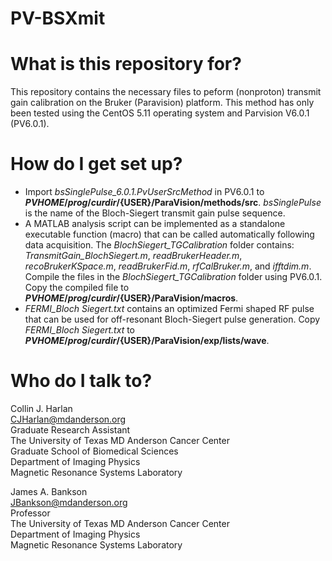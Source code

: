 # PV-BSXmit

# What is this repository for?
This repository contains the necessary files to peform  (nonproton) transmit gain calibration on the Bruker (Paravision) platform. This method has only been tested using the CentOS 5.11 operating system and Parvision V6.0.1 (PV6.0.1).

# How do I get set up?
* Import *bsSinglePulse_6.0.1.PvUserSrcMethod* in PV6.0.1 to **${PVHOME}/prog/curdir/${USER}/ParaVision/methods/src**. *bsSinglePulse* is the name of the Bloch-Siegert transmit gain pulse sequence. 
* A MATLAB analysis script can be implemented as a standalone executable function (macro) that can be called automatically following data acquisition. The *BlochSiegert_TGCalibration* folder contains: *TransmitGain_BlochSiegert.m*, *readBrukerHeader.m*, *recoBrukerKSpace.m*, *readBrukerFid.m*, *rfCalBruker.m*, and *ifftdim.m*. Compile the files in the *BlochSiegert_TGCalibration* folder using PV6.0.1. Copy the compiled file to **${PVHOME}/prog/curdir/${USER}/ParaVision/macros**.
* *FERMI_Bloch Siegert.txt* contains an optimized Fermi shaped RF pulse that can be used for off-resonant Bloch-Siegert pulse generation. Copy *FERMI_Bloch Siegert.txt* to **${PVHOME}/prog/curdir/${USER}/ParaVision/exp/lists/wave**.

# Who do I talk to?
Collin J. Harlan\
CJHarlan@mdanderson.org\
Graduate Research Assistant\
The University of Texas MD Anderson Cancer Center\
Graduate School of Biomedical Sciences\
Department of Imaging Physics\
Magnetic Resonance Systems Laboratory

James A. Bankson\
JBankson@mdanderson.org\
Professor\
The University of Texas MD Anderson Cancer Center\
Department of Imaging Physics\
Magnetic Resonance Systems Laboratory
